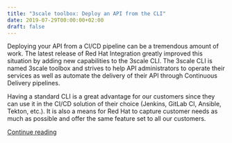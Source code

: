 ```yaml
---
title: "3scale toolbox: Deploy an API from the CLI"
date: 2019-07-29T00:00:00+02:00
draft: false
---
```


Deploying your API from a CI/CD pipeline can be a tremendous amount of work. The latest release of Red Hat Integration greatly improved this situation by adding new capabilities to the 3scale CLI. The 3scale CLI is named 3scale toolbox and strives to help API administrators to operate their services as well as automate the delivery of their API through Continuous Delivery pipelines.

Having a standard CLI is a great advantage for our customers since they can use it in the CI/CD solution of their choice (Jenkins, GitLab CI, Ansible, Tekton, etc.). It is also a means for Red Hat to capture customer needs as much as possible and offer the same feature set to all our customers.

[Continue reading](https://developers.redhat.com/blog/2019/07/29/3scale-toolbox-deploy-an-api-from-the-cli/)
